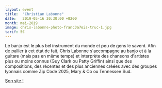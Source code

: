 ```yaml
---
layout: event
title:  "Christian Labonne"
date:   2019-05-16 20:30:00 +0200
month: mai-2019
image: chris-labonne-photo-franc3a7ois-truc-1.jpg
tarif: 5€
---
```


Le banjo est le plus bel instrument du monde et peu de gens le savent. Afin de pallier à cet état de fait, Chris Labonne s'accompagne au banjo et à la guitare (mais pas en même temps) et interprète des chansons d'artistes plus ou moins connus (Guy Clark ou Patty Griffin) ainsi que des compositions, des récentes et des plus anciennes créées avec des groupes lyonnais comme Zip Code 2025, Mary & Co ou Tennessee Sud.

[Son site !](http://www.chrislabonne.fr/)
